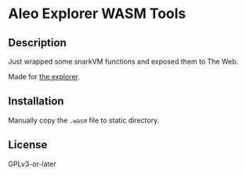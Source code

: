 # Aleo Explorer WASM Tools

## Description

Just wrapped some snarkVM functions and exposed them to The Web.

Made for [the explorer](https://github.com/HarukaMa/aleo-explorer).

## Installation

Manually copy the `.wasm` file to static directory.

## License

GPLv3-or-later